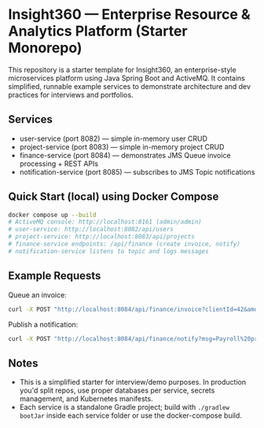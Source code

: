 
# Insight360 — Enterprise Resource & Analytics Platform (Starter Monorepo)

This repository is a starter template for Insight360, an enterprise-style microservices platform using Java Spring Boot and ActiveMQ.
It contains simplified, runnable example services to demonstrate architecture and dev practices for interviews and portfolios.

## Services
- user-service (port 8082) — simple in-memory user CRUD
- project-service (port 8083) — simple in-memory project CRUD
- finance-service (port 8084) — demonstrates JMS Queue invoice processing + REST APIs
- notification-service (port 8085) — subscribes to JMS Topic notifications

## Quick Start (local) using Docker Compose
```bash
docker compose up --build
# ActiveMQ console: http://localhost:8161 (admin/admin)
# user-service: http://localhost:8082/api/users
# project-service: http://localhost:8083/api/projects
# finance-service endpoints: /api/finance (create invoice, notify)
# notification-service listens to topic and logs messages
```

## Example Requests
Queue an invoice:
```bash
curl -X POST "http://localhost:8084/api/finance/invoice?clientId=42&amount=199.99"
```

Publish a notification:
```bash
curl -X POST "http://localhost:8084/api/finance/notify?msg=Payroll%20processed"
```

## Notes
- This is a simplified starter for interview/demo purposes. In production you'd split repos, use proper databases per service, secrets management, and Kubernetes manifests.
- Each service is a standalone Gradle project; build with `./gradlew bootJar` inside each service folder or use the docker-compose build.
